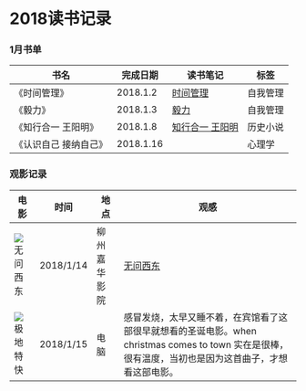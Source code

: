 # 2018读书记录

### 1月书单

| 书名          | 完成日期      | 读书笔记                                     | 标签   |
| ----------- | --------- | ---------------------------------------- | ---- |
| 《时间管理》      | 2018.1.2  | [时间管理](https://github.com/wangbo-thu/2018/blob/master/Reading/%E3%80%8A%E6%97%B6%E9%97%B4%E7%AE%A1%E7%90%86%E3%80%8B.md) | 自我管理 |
| 《毅力》        | 2018.1.3  | [毅力](https://github.com/wangbo-thu/2018/blob/master/Reading/%E3%80%8A%E6%AF%85%E5%8A%9B%E3%80%8B.md) | 自我管理 |
| 《知行合一 王阳明》  | 2018.1.8  | [知行合一 王阳明](https://github.com/wangbo-thu/2018/blob/master/Reading/%E3%80%8A%E7%9F%A5%E8%A1%8C%E5%90%88%E4%B8%80-%E7%8E%8B%E9%98%B3%E6%98%8E%E3%80%8B.md) | 历史小说 |
| 《认识自己 接纳自己》 | 2018.1.16 |                                          | 心理学  |

### 观影记录

| 电影                                       | 时间        | 地点     | 观感                                       |
| ---------------------------------------- | --------- | ------ | ---------------------------------------- |
| ![无问西东](http://ougqc78n7.bkt.clouddn.com/%E6%97%A0%E9%97%AE%E8%A5%BF%E4%B8%9C.jpg?imageView/2/w/200/q/90) | 2018/1/14 | 柳州嘉华影院 | [无问西东](https://github.com/wangbo-thu/2018/blob/master/Reading/%E3%80%8A%E6%97%A0%E9%97%AE%E8%A5%BF%E4%B8%9C%E3%80%8B.md) |
| ![极地特快](http://ougqc78n7.bkt.clouddn.com/%E6%9E%81%E5%9C%B0%E7%89%B9%E5%BF%AB.jpg?imageView/2/w/200/q/90) | 2018/1/15 | 电脑     | 感冒发烧，太早又睡不着，在宾馆看了这部很早就想看的圣诞电影。when christmas comes to town 实在是很棒，很有温度，当初也是因为这首曲子，才想看这部电影。 |